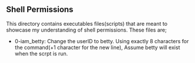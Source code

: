 ## Shell Permissions
This directory contains executables files(scripts) that are meant to showcase my understanding of shell permissions. These files are;
- 0-iam_betty: Change the userID to betty. Using exactly 8 characters for the command(+1 character for the new line), Assume betty will exist when the scrpt is run.